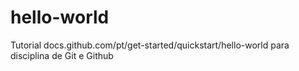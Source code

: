 # hello-world
Tutorial docs.github.com/pt/get-started/quickstart/hello-world para disciplina de Git e Github
